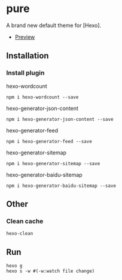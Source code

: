 # pure

A brand new default theme for [Hexo].

- [Preview](http://blog.cofess.com/)

## Installation

### Install plugin
hexo-wordcount
```
npm i hexo-wordcount --save
```
hexo-generator-json-content
```
npm i hexo-generator-json-content --save
```
hexo-generator-feed
```
npm i hexo-generator-feed --save
```
hexo-generator-sitemap
```
npm i hexo-generator-sitemap --save
```
hexo-generator-baidu-sitemap
```
npm i hexo-generator-baidu-sitemap --save
```

## Other
### Clean cache
```
hexo-clean
```

## Run
```
hexo g
hexo s -w #(-w:watch file change)
```

